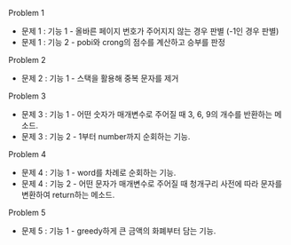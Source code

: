 Problem 1 <br/>
- 문제 1 : 기능 1 - 올바른 페이지 번호가 주어지지 않는 경우 판별 (-1인 경우 판별) 
- 문제 1 : 기능 2 - pobi와 crong의 점수를 계산하고 승부를 판정

Problem 2 <br/>
- 문제 2 : 기능 1 - 스택을 활용해 중복 문자를 제거

Problem 3 <br/>
- 문제 3 : 기능 1 - 어떤 숫자가 매개변수로 주어질 때 3, 6, 9의 개수를 반환하는 메소드.
- 문제 3 : 기능 2 - 1부터 number까지 순회하는 기능.

Problem 4 <br/>
- 문제 4 : 기능 1 - word를 차례로 순회하는 기능.
- 문제 4 : 기능 2 - 어떤 문자가 매개변수로 주어질 때 청개구리 사전에 따라 문자를 변환하여 return하는 메소드.

Problem 5 <br/>
- 문제 5 : 기능 1 - greedy하게 큰 금액의 화폐부터 담는 기능.